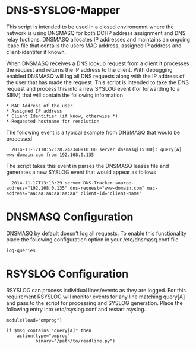 DNS-SYSLOG-Mapper   
=================
This script is intended to be used in a closed environemnt where the network is using DNSMASQ for both DCHP address assignment and DNS relay fuctions. DNSMASQ allocates IP addresses and maintains an ongoing lease file that contails the users MAC address, assigned IP address and client-identifer if known. 

When DNSMASQ receives a DNS lookup request from a client it processes the request and returns the IP address to the client. With debugging enabled DNSMASQ will log all DNS requests along with the IP address of the user that has made the request. This script is intended to take the DNS request and process this into a new SYSLOG event (for forwarding to a SIEM) that will contain the following information

```
* MAC Address of the user 
* Assigned IP address
* Client Identifier (if know, otherwise *)
* Requested hostname for resolution 
```

The following event is a typical example from DNSMASQ that would be processed 
```
  2014-11-17T10:57:28.242340+10:00 server dnsmasq[15100]: query[A] www-domain.com from 192.168.0.135
```
The script takes this event in parses the DNSMASQ leases file and generates a new SYSLOG event that would appear as follows
```
  2014-11-17T13:18:29 server DNS-Tracker source-address="192.168.0.135" dns-request="www-domain.com" mac-address="aa:aa:aa:aa:aa:aa" client-id="client-name" 
```

DNSMASQ Configuration
=====================
DNSMASQ by default doesn't log all requests. To enable this functionality place the following configuration option in your /etc/dnsmasq.conf file
```
log-queries
```
RSYSLOG Configuration
=====================
RSYSLOG can process individual lines/events as they are logged. For this requirement RSYSLOG will monitor events for any line matching query[A] and pass to the script for processing and SYSLOG generation. Place the following entry into /etc/rsyslog.conf and restart rsyslog. 

```
module(load="omprog")

if $msg contains "query[A]" then 
    action(type="omprog"
           binary="/path/to/readline.py")
```



    

